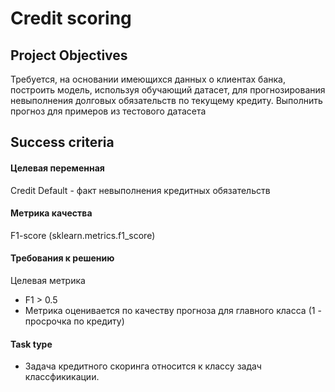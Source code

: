 # Credit scoring

## Project Objectives

Требуется, на основании имеющихся данных о клиентах банка, построить модель, используя обучающий датасет, для прогнозирования невыполнения долговых обязательств по текущему кредиту. Выполнить прогноз для примеров из тестового датасета

## Success criteria

#### Целевая переменная

Credit Default - факт невыполнения кредитных обязательств

#### Метрика качества

F1-score (sklearn.metrics.f1_score)

#### Требования к решению

Целевая метрика
- F1 > 0.5
- Метрика оценивается по качеству прогноза для главного класса (1 - просрочка по кредиту)

#### Task type

- Задача кредитного скоринга относится к классу задач классфикикации.
